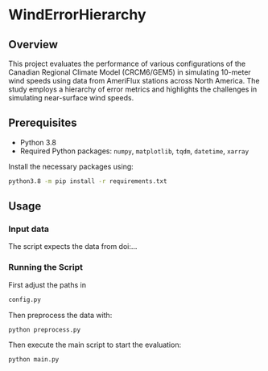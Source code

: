 # WindErrorHierarchy

## Overview
This project evaluates the performance of various configurations of the Canadian Regional Climate Model (CRCM6/GEM5) in simulating 10-meter wind speeds using data from AmeriFlux stations across North America. The study employs a hierarchy of error metrics and highlights the challenges in simulating near-surface wind speeds.

## Prerequisites

- Python 3.8
- Required Python packages: `numpy`, `matplotlib`, `tqdm`, `datetime`, `xarray`

Install the necessary packages using:
```bash
python3.8 -m pip install -r requirements.txt
```
## Usage

### Input data

The script expects the data from doi:...

### Running the Script
First adjust the paths in 
```bash
config.py
```
Then preprocess the data with:
```bash
python preprocess.py
```
Then execute the main script to start the evaluation:
```bash
python main.py
```